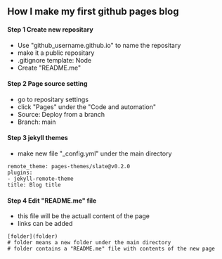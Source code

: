## How I make my first github pages blog


#### Step 1 Create new repositary
- Use "github_username.github.io" to name the repositary
- make it a public repositary
- .gitignore template: Node
- Create "README.me"

#### Step 2 Page source setting
- go to repositary settings
- click "Pages" under the "Code and automation"
- Source: Deploy from a branch
- Branch: main

#### Step 3 jekyll themes
- make new file "_config.yml" under the main directory
```
remote_theme: pages-themes/slate@v0.2.0
plugins:
- jekyll-remote-theme
title: Blog title
```

#### Step 4 Edit "README.me" file
- this file will be the actuall content of the page
- links can be added
```
[folder](folder)
# folder means a new folder under the main directory
# folder contains a "README.me" file with contents of the new page
```

